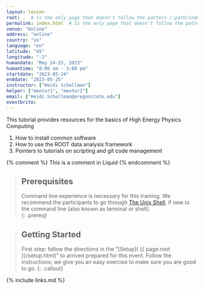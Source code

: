```yaml
---
layout: lesson
root: .  # Is the only page that doesn't follow the pattern /:path/index.html
permalink: index.html  # Is the only page that doesn't follow the pattern /:path/index.html
venue: "Online"
address: "online"
country: "us"
language: "en"
latitude: "45"
longitude: "-1"
humandate: "May 24-25, 2023"
humantime: "8:00 am - 3:00 pm"
startdate: "2023-05-24"
enddate: "2023-05-25"
instructor: ["Heidi Schellman"]
helper: ["mentor1", "mentor2"]
email: ["Heidi.Schellman@oregonstate.edu"]
eventbrite:
---
```


This tutorial provides resources for the basics of High Energy Physics Computing

1. How to install common software
2. How to use the ROOT data analysis framework
3. Pointers to tutorials on scripting and git code management


<!-- this is an html comment -->

{% comment %} This is a comment in Liquid {% endcomment %}

> ## Prerequisites
>
> Command line experience is necessary for this training. We recommend the
> participants to go through
> [The Unix Shell](https://swcarpentry.github.io/shell-novice/), if new to the
> command line (also known as terminal or shell).  
{: .prereq}

> ## Getting Started
>
> First step: follow the directions in the "[Setup](
> {{ page.root }}/setup.html)" to arrived prepared for this event. Follow the instructions; we give you an easy exercise 
> to make sure you are good to go.
{: .callout}

<!-- >
<h2 id="schedule">Schedule by Day</h2>

The official schedule for this event is listed on the [Indico site (59762)](https://indico.fnal.gov/event/59762/timetable/#20230524).

{% include sc/schedule.html %}

<!--<center><img  alt="" src="fig/Schedule_computing_training_202105.png"/></center>-->

<!-- An [asynchronous session]({{site.baseurl}}/asynchronous/) is designed as later day acivities for the first two days of the workshop.-->


{% include links.md %}
